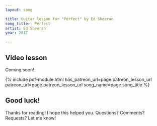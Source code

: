 ```yaml
---
layout: song

title: Guitar lesson for "Perfect" by Ed Sheeran
song_title:  Perfect
artist: Ed Sheeran
year: 2017

---
```


## Video lesson

<!-- <iframe width="560" height="315" src="https://www.youtube.com/embed/qWA8I5OOFno?showinfo=0" frameborder="0" allowfullscreen></iframe> -->

Coming soon!



{% include pdf-module.html has_patreon_url=page.patreon_lesson_url patreon_url=page.patreon_lesson_url song_name=page.song_title %}


## Good luck!

Thanks for reading! I hope this helped you. Questions? Comments? Requests? Let me know!
